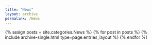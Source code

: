 ```yaml
---
title: "News"
layout: archive
permalink: /News
---
```



{% assign posts = site.categories.News %}
{% for post in posts %} {% include archive-single.html type=page.entries_layout %} {% endfor %}
